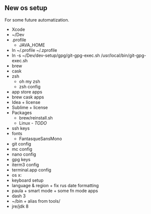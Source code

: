 ## New os setup

For some future automatization.

* Xcode
* ~/Dev
* .profile
  * JAVA_HOME
* ln ~/.profile ~/.zprofile
* ln -s ~/Dev/dev-setup/gpg/git-gpg-exec.sh /usr/local/bin/git-gpg-exec.sh
* brew
* cask
* zsh
  * oh my zsh
  * zsh config
* app store apps
* brew cask apps
* Idea + license
* Sublime + license
* Packages
  * brew/reinstall.sh
  * Linux - _TODO_
* ssh keys
* fonts
  * FantasqueSansMono
* git config
* mc config
* nano config
* gpg keys
* iterm3 config
* terminal.app config
* os x:
 * keyboard setup
 * language & region + fix rus date formatting
* paula + smart mode + some fn mode apps
* dash 3
* ~/bin + alias from tools/
* jre/jdk 8
